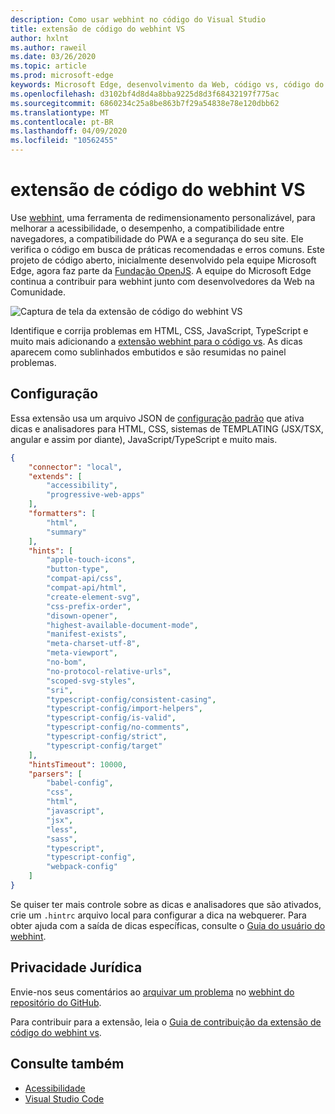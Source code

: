 ```yaml
---
description: Como usar webhint no código do Visual Studio
title: extensão de código do webhint VS
author: hxlnt
ms.author: raweil
ms.date: 03/26/2020
ms.topic: article
ms.prod: microsoft-edge
keywords: Microsoft Edge, desenvolvimento da Web, código vs, código do Visual Studio, dica da Web
ms.openlocfilehash: d3102bf4d8d4a8bba9225d8d3f68432197f775ac
ms.sourcegitcommit: 6860234c25a8be863b7f29a54838e78e120dbb62
ms.translationtype: MT
ms.contentlocale: pt-BR
ms.lasthandoff: 04/09/2020
ms.locfileid: "10562455"
---
```

# extensão de código do webhint VS

Use [webhint](https://webhint.io), uma ferramenta de redimensionamento personalizável, para melhorar a acessibilidade, o desempenho, a compatibilidade entre navegadores, a compatibilidade do PWA e a segurança do seu site. Ele verifica o código em busca de práticas recomendadas e erros comuns. Este projeto de código aberto, inicialmente desenvolvido pela equipe Microsoft Edge, agora faz parte da [Fundação OpenJS](https://openjsf.org/). A equipe do Microsoft Edge continua a contribuir para webhint junto com desenvolvedores da Web na Comunidade.

![Captura de tela da extensão de código do webhint VS](./media/webhint-extension.png)

Identifique e corrija problemas em HTML, CSS, JavaScript, TypeScript e muito mais adicionando a [extensão webhint para o código vs](https://marketplace.visualstudio.com/items?itemName=webhint.vscode-webhint). As dicas aparecem como sublinhados embutidos e são resumidas no painel problemas.

## Configuração

Essa extensão usa um arquivo JSON de [configuração padrão](https://github.com/webhintio/hint/blob/master/packages/configuration-development/index.json) que ativa dicas e analisadores para HTML, CSS, sistemas de TEMPLATING (JSX/TSX, angular e assim por diante), JavaScript/TypeScript e muito mais.

```json
{
    "connector": "local",
    "extends": [
        "accessibility",
        "progressive-web-apps"
    ],
    "formatters": [
        "html",
        "summary"
    ],
    "hints": [
        "apple-touch-icons",
        "button-type",
        "compat-api/css",
        "compat-api/html",
        "create-element-svg",
        "css-prefix-order",
        "disown-opener",
        "highest-available-document-mode",
        "manifest-exists",
        "meta-charset-utf-8",
        "meta-viewport",
        "no-bom",
        "no-protocol-relative-urls",
        "scoped-svg-styles",
        "sri",
        "typescript-config/consistent-casing",
        "typescript-config/import-helpers",
        "typescript-config/is-valid",
        "typescript-config/no-comments",
        "typescript-config/strict",
        "typescript-config/target"
    ],
    "hintsTimeout": 10000,
    "parsers": [
        "babel-config",
        "css",
        "html",
        "javascript",
        "jsx",
        "less",
        "sass",
        "typescript",
        "typescript-config",
        "webpack-config"
    ]
}
```

Se quiser ter mais controle sobre as dicas e analisadores que são ativados, crie um `.hintrc` arquivo local para configurar a dica na webquerer. Para obter ajuda com a saída de dicas específicas, consulte o [Guia do usuário do webhint](https://webhint.io/docs/user-guide/configuring-webhint/summary/).

## Privacidade Jurídica

Envie-nos seus comentários ao [arquivar um problema](https://github.com/webhintio/hint/issues/new) no [webhint do repositório do GitHub](https://github.com/webhintio/hint). 

Para contribuir para a extensão, leia o [Guia de contribuição da extensão de código do webhint vs](https://github.com/webhintio/hint/blob/master/packages/extension-vscode/CONTRIBUTING.md).

## Consulte também
  - [Acessibilidade](/microsoft-edge/accessibility)
  - [Visual Studio Code](/microsoft-edge/visual-studio-code/)
